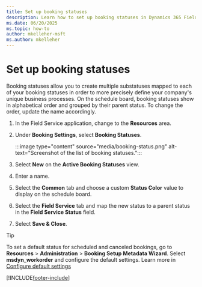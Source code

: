 ```yaml
---
title: Set up booking statuses
description: Learn how to set up booking statuses in Dynamics 365 Field Service.
ms.date: 06/20/2025
ms.topic: how-to
author: mkelleher-msft
ms.author: mkelleher
---
```


# Set up booking statuses

Booking statuses allow you to create multiple substatuses mapped to each of your booking statuses in order to more precisely define your company's unique business processes. On the schedule board, booking statuses show in alphabetical order and grouped by their parent status. To change the order, update the name accordingly.

1. In the Field Service application, change to the **Resources** area.

1. Under **Booking Settings**, select **Booking Statuses**.  
  
   :::image type="content" source="media/booking-status.png" alt-text="Screenshot of the list of booking statuses.":::
  
1. Select **New** on the **Active Booking Statuses** view.  
  
1. Enter a name.  
  
1. Select the **Common** tab and choose a custom **Status Color** value to display on the schedule board.  
  
1. Select the **Field Service** tab and map the new status to a parent status in the **Field Service Status** field.  

1. Select **Save & Close**.
  
> [!TIP]
> To set a default status for scheduled and canceled bookings, go to **Resources** > **Administration** > **Booking Setup Metadata Wizard**. Select **msdyn_workorder** and configure the default settings. Learn more in [Configure default settings](../field-service/configure-default-settings.md)

[!INCLUDE[footer-include](../includes/footer-banner.md)]
